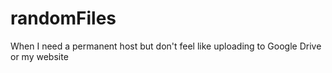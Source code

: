 # randomFiles
When I need a permanent host but don't feel like uploading to Google Drive or my website
